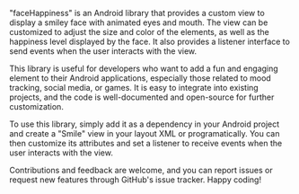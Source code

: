 "faceHappiness" is an Android library that provides a custom view to display a smiley face with animated eyes and mouth. The view can be customized to adjust the size and color of the elements, as well as the happiness level displayed by the face. It also provides a listener interface to send events when the user interacts with the view.

This library is useful for developers who want to add a fun and engaging element to their Android applications, especially those related to mood tracking, social media, or games. It is easy to integrate into existing projects, and the code is well-documented and open-source for further customization.

To use this library, simply add it as a dependency in your Android project and create a "Smile" view in your layout XML or programatically. You can then customize its attributes and set a listener to receive events when the user interacts with the view.

Contributions and feedback are welcome, and you can report issues or request new features through GitHub's issue tracker. Happy coding!